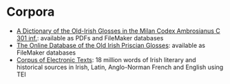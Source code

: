 # Corpora

* [A Dictionary of the Old-Irish Glosses in the Milan Codex Ambrosianus C 301 inf.](http://www.univie.ac.at/indogermanistik/milan_glosses.htm): available as PDFs and FileMaker databases
* [The Online Database of the Old Irish Priscian Glosses](http://www.univie.ac.at/indogermanistik/priscian/): available as FileMaker databases
* [Corpus of Electronic Texts](https://www.ucc.ie/celt/): 18 million words of Irish literary and historical sources in Irish, Latin, Anglo-Norman French and English using TEI

